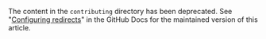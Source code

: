 The content in the `contributing` directory has been deprecated. See "[Configuring redirects](https://docs.github.com/en/contributing/writing-for-github-docs/configuring-redirects)" in the GitHub Docs for the maintained version of this article.
